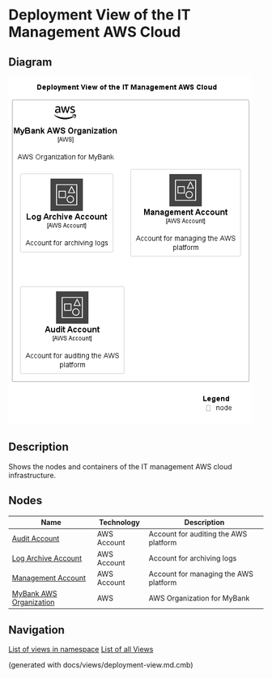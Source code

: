 # Deployment View of the IT Management AWS Cloud

## Diagram
![Deployment View of the IT Management AWS Cloud](../../../mybank/it-management/aws/deployment-view.png)

## Description
Shows the nodes and containers of the IT management AWS cloud infrastructure.

## Nodes
| Name | Technology | Description |
|---|---|---|
| [Audit Account](../../../mybank/it-management/aws/audit-account.md) | AWS Account | Account for auditing the AWS platform |
| [Log Archive Account](../../../mybank/it-management/aws/log-archive-account.md) | AWS Account | Account for archiving logs |
| [Management Account](../../../mybank/it-management/aws/platform-management-account.md) | AWS Account | Account for managing the AWS platform |
| [MyBank AWS Organization](../../../mybank/it-management/aws/mybank-aws-organization.md) | AWS | AWS Organization for MyBank |


## Navigation
[List of views in namespace](./views-in-namespace.md)
[List of all Views](../../../views.md)

(generated with docs/views/deployment-view.md.cmb)
